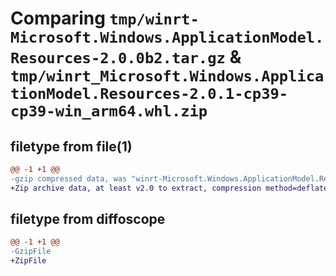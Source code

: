 # Comparing `tmp/winrt-Microsoft.Windows.ApplicationModel.Resources-2.0.0b2.tar.gz` & `tmp/winrt_Microsoft.Windows.ApplicationModel.Resources-2.0.1-cp39-cp39-win_arm64.whl.zip`

## filetype from file(1)

```diff
@@ -1 +1 @@
-gzip compressed data, was "winrt-Microsoft.Windows.ApplicationModel.Resources-2.0.0b2.tar", last modified: Sat Dec  2 18:29:15 2023, max compression
+Zip archive data, at least v2.0 to extract, compression method=deflate
```

## filetype from diffoscope

```diff
@@ -1 +1 @@
-GzipFile
+ZipFile
```

